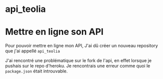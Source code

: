 # api_teolia

<h1>Mettre en ligne son API</h1>

<p>Pour pouvoir mettre en ligne mon API, J'ai dû créer un nouveau repository que j'ai appellé <code>api_teolia</code></p>

<p>J'ai rencontré une problématique sur le fork de l'api, en effet lorsque je pushais sur le repo d'heroku.
  Je rencontrais une erreur comme quoi le <code>package.json</code> était introuvable.
</p>

